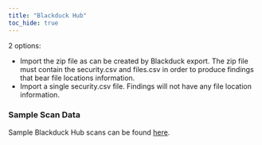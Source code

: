 ```yaml
---
title: "Blackduck Hub"
toc_hide: true
---
```

2 options:

* Import the zip file as can be created by Blackduck export.
The zip file must contain the security.csv and files.csv in order to
produce findings that bear file locations information.
* Import a single security.csv file. Findings will not have any file location
information.

### Sample Scan Data
Sample Blackduck Hub scans can be found [here](https://github.com/DefectDojo/django-DefectDojo/tree/master/unittests/scans/blackduck).

